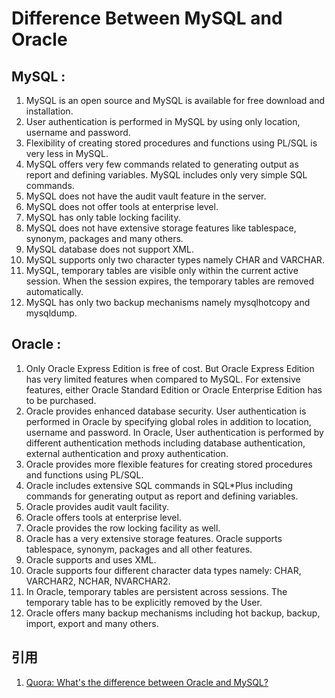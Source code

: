 # Difference Between MySQL and Oracle

## MySQL :

1. MySQL is an open source and MySQL is available for free download and installation.
2. User authentication is performed in MySQL by using only location, username and password.
3. Flexibility of creating stored procedures and functions using PL/SQL is very less in MySQL.
4. MySQL offers very few commands related to generating output as report and defining variables. MySQL includes only very simple SQL commands.
5. MySQL does not have the audit vault feature in the server.
6. MySQL does not offer tools at enterprise level.
7. MySQL has only table locking facility.
8. MySQL does not have extensive storage features like tablespace, synonym, packages and many others.
9. MySQL database does not support XML.
10. MySQL supports only two character types namely CHAR and VARCHAR.
11. MySQL, temporary tables are visible only within the current active session. When the session expires, the temporary tables are removed automatically.
12. MySQL has only two backup mechanisms namely mysqlhotcopy and mysqldump.

## Oracle :

1. Only Oracle Express Edition is free of cost. But Oracle Express Edition has very limited features when compared to MySQL. For extensive features, either Oracle Standard Edition or Oracle Enterprise Edition has to be purchased.
2. Oracle provides enhanced database security. User authentication is performed in Oracle by specifying global roles in addition to location, username and password. In Oracle, User authentication is performed by different authentication methods including database authentication, external authentication and proxy authentication.
3. Oracle provides more flexible features for creating stored procedures and functions using PL/SQL.
4. Oracle includes extensive SQL commands in SQL*Plus including commands for generating output as report and defining variables.
5. Oracle provides audit vault facility.
6. Oracle offers tools at enterprise level.
7. Oracle provides the row locking facility as well.
8. Oracle has a very extensive storage features. Oracle supports tablespace, synonym, packages and all other features.
9. Oracle supports and uses XML.
10. Oracle supports four different character data types namely: CHAR, VARCHAR2, NCHAR, NVARCHAR2.
11. In Oracle, temporary tables are persistent across sessions. The temporary table has to be explicitly removed by the User.
12. Oracle offers many backup mechanisms including hot backup, backup, import, export and many others.

## 引用

1. [Quora: What's the difference between Oracle and MySQL?](https://www.quora.com/Whats-the-difference-between-Oracle-and-MySQL)